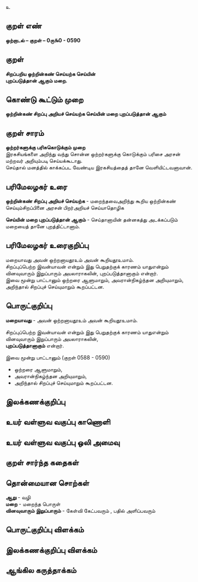 உ

## குறள் எண் 

**ஒற்றாடல் – குறள் – 0ரு௯0 - 0590**  

## குறள் 

**சிறப்பறிய ஒற்றின்கண் செய்யற்க செய்யின்  
புறப்படுத்தான் ஆகும் மறை.**  

## கொண்டு கூட்டும் முறை

**ஒற்றின்கண் சிறப்பு அறியச் செய்யற்க செய்யின் மறை புறப்படுத்தான் ஆகும்**

## குறள் சாரம் 

**ஒற்றர்களுக்கு பரிசுகொடுக்கும் முறை**  
இரகசியங்களை அறிந்து வந்து சொன்ன ஒற்றர்களுக்கு கொடுக்கும் பரிசை அரசன் மற்றவர் அறியும்படி செய்யக்கூடாது.  
செய்தால் மனத்தில் காக்கப்பட வேண்டிய இரகசியத்தைத் தானே வெளியிட்டவனாவான்.  

## பரிமேலழகர் உரை

**ஒற்றின்கண் சிறப்பு அறியச் செய்யற்க** - மறைந்தவைஅறிந்து கூறிய ஒற்றின்கண் செய்யும்சிறப்பினை அரசன் பிறர்அறியச் செய்யாதொழிக  

**செய்யின் மறை புறப்படுத்தான் ஆகும்** - செய்தானாயின் தன்னகத்து அடக்கப்படும் மறையைத் தானே புறத்திட்டானாம். 

## பரிமேலழகர் உரைகுறிப்பு   

மறையாவது அவன் ஒற்றனாயதூஉம் அவன் கூறியதூஉமாம்.  
சிறப்புப்பெற்ற இவன்யாவன் என்றும் இது பெறுதற்குக் காரணம் யாதுஎன்றும் வினவுவாரும் இறுப்பாரும் அயலாராகலின், புறப்படுத்தானாகும் என்றார்.  
இவை மூன்று பாட்டானும் ஒற்றரை ஆளுமாறும், அவரான்நிகழ்ந்தன அறியுமாறும், அறிந்தால் சிறப்புச் செய்யுமாறும் கூறப்பட்டன.    

## பொருட்குறிப்பு 

**மறையாவது** - அவன் ஒற்றனாயதூஉம் அவன் கூறியதூஉமாம்.  

சிறப்புப்பெற்ற இவன்யாவன் என்றும் இது பெறுதற்குக் காரணம் யாதுஎன்றும் வினவுவாரும் இறுப்பாரும் அயலாராகலின்,   
**புறப்படுத்தானாகும்** என்றார்.  

இவை மூன்று பாட்டானும் (குறள் 0588 - 0590)  
* ஒற்றரை ஆளுமாறும்,  
* அவரான்நிகழ்ந்தன அறியுமாறும்,  
* அறிந்தால் சிறப்புச் செய்யுமாறும் கூறப்பட்டன.   

## இலக்கணக்குறிப்பு  


## உயர் வள்ளுவ வகுப்பு காணொளி


## உயர் வள்ளுவ வகுப்பு ஒலி அமைவு 

 
## குறள் சார்ந்த கதைகள் 


## தொன்மையான சொற்கள்

**ஆறு** - வழி     
**மறை** - மறைந்த பொருள்     
**வினவுவாரும் இறுப்பாரும்** - கேள்வி கேட்பவரும் , பதில் அளிப்பவரும்  
  
## பொருட்குறிப்பு விளக்கம்


## இலக்கணக்குறிப்பு விளக்கம்


## ஆங்கில கருத்தாக்கம் 


